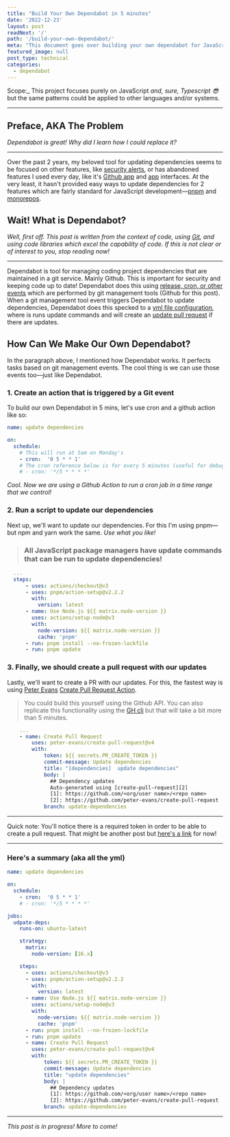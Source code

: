 ```yaml
---
title: "Build Your Own Dependabot in 5 minutes"
date: '2022-12-23'
layout: post
readNext: '/'
path: '/build-your-own-dependabot/'
meta: "This document goes over building your own dependabot for JavaScript ot Typescript using package managers and Github actions."
featured_image: null
post_type: technical
categories:
  - dependabot
---
```


Scope:_ This project focuses purely on JavaScript _and, sure, Typescript 😎_ but the same patterns could be applied to other languages and/or systems.

---

## Preface, AKA The Problem

_Dependabot is great! Why did I learn how I could replace it?_

---

Over the past 2 years, my beloved tool for updating dependencies seems to be focused on other features, like [security alerts](https://docs.github.com/en/code-security/dependabot/dependabot-security-updates/about-dependabot-security-updates), or has abandoned features I used every day, like it's [Github app](https://docs.github.com/en/developers/apps) and [app](https://web.archive.org/web/20201112034046/http://dependabot.com/) interfaces. At the very least, it hasn't provided easy ways to update dependencies for 2 features which are fairly standard for JavaScript development—[pnpm](https://github.com/dependabot/dependabot-core/issues/1736) and [monorepos](https://github.com/dependabot/dependabot-core/issues/4993).

## Wait! What is Dependabot?

_Well, first off. This post is written from the context of code, using [Git](https://git-scm.com/), and using code libraries which excel the capability of code. If this is not clear or of interest to you, stop reading now!_

---

Dependabot is tool for managing coding project dependencies that are maintained in a git service. Mainly Github. This is important for security and keeping code up to date! Dependabot does this using [release, cron, or other events](https://docs.github.com/en/actions/using-workflows/events-that-trigger-workflows) which are performed by git management tools (Github for this post). When a git management tool event triggers Dependabot to update dependencies, Dependabot does this specked to a [yml file configuration](https://github.com/yowainwright/mini-cookies/blob/master/.github/dependabot.yml), where is runs update commands and will create an [update pull request](https://github.com/yowainwright/mini-cookies/pull/95) if there are updates.

## How Can We Make Our Own Dependabot?

In the paragraph above, I mentioned how Dependabot works. It perfects tasks based on git management events. The cool thing is we can use those events too—just like Dependabot.

### 1. Create an action that is triggered by a Git event

To build our own Dependabot in 5 mins, let's use cron and a github action like so:

```yml
name: update dependencies

on:
  schedule:
    # This will run at 5am on Monday's
    - cron:  '0 5 * * 1'
    # The cron reference below is for every 5 minutes (useful for debugging)
    # - cron: '*/5 * * * *'
```

_Cool. Now we are using a Github Action to run a cron job in a time range that we control!_

### 2. Run a script to update our dependencies

Next up, we'll want to update our dependencies. For this I'm using pnpm—but npm and yarn work the same. _Use what you like!_

> ### All JavaScript package managers have update commands that can be run to update dependencies!

```yml
  ...
  steps:
      - uses: actions/checkout@v3
      - uses: pnpm/action-setup@v2.2.2
        with:
          version: latest
      - name: Use Node.js ${{ matrix.node-version }}
        uses: actions/setup-node@v3
        with:
          node-version: ${{ matrix.node-version }}
          cache: 'pnpm'
      - run: pnpm install --no-frozen-lockfile
      - run: pnpm update
```

### 3. Finally, we should create a pull request with our updates

Lastly, we'll want to create a PR with our updates. For this, the fastest way is using [Peter Evans](https://github.com/peter-evans) [Create Pull Request Action](https://github.com/peter-evans/create-pull-request).

> You could build this yourself using the Github API. You can also replicate this functionality using the [GH cli](https://cli.github.com/) but that will take a bit more than 5 minutes.

```yml
    ...
    - name: Create Pull Request
        uses: peter-evans/create-pull-request@v4
        with:
            token: ${{ secrets.PR_CREATE_TOKEN }}
            commit-message: Update dependencies
            title: "[dependencies]  update dependencies"
            body: |
              ## Dependency updates
              Auto-generated using [create-pull-request][2]
              [1]: https://github.com/<org/user name>/<repo name>
              [2]: https://github.com/peter-evans/create-pull-request
            branch: update-dependencies
```

---

Quick note: You'll notice there is a required token in order to be able to create a pull request. That might be another post but [here's a link](https://docs.github.com/en/authentication/keeping-your-account-and-data-secure/creating-a-personal-access-token) for now!

---

### Here's a summary (aka all the yml)

```yml
name: update dependencies

on:
  schedule:
    - cron:  '0 5 * * 1'
    # - cron: '*/5 * * * *'

jobs:
  udpate-deps:
    runs-on: ubuntu-latest

    strategy:
      matrix:
        node-version: [16.x]

    steps:
      - uses: actions/checkout@v3
      - uses: pnpm/action-setup@v2.2.2
        with:
          version: latest
      - name: Use Node.js ${{ matrix.node-version }}
        uses: actions/setup-node@v3
        with:
          node-version: ${{ matrix.node-version }}
          cache: 'pnpm'
      - run: pnpm install --no-frozen-lockfile
      - run: pnpm update
      - name: Create Pull Request
        uses: peter-evans/create-pull-request@v4
        with:
            token: ${{ secrets.PR_CREATE_TOKEN }}
            commit-message: Update dependencies
            title: "update dependencies"
            body: |
              ## Dependency updates
              [1]: https://github.com/<org/user name>/<repo name>
              [2]: https://github.com/peter-evans/create-pull-request
            branch: update-dependencies
```

---

_This post is in progress! More to come!_
